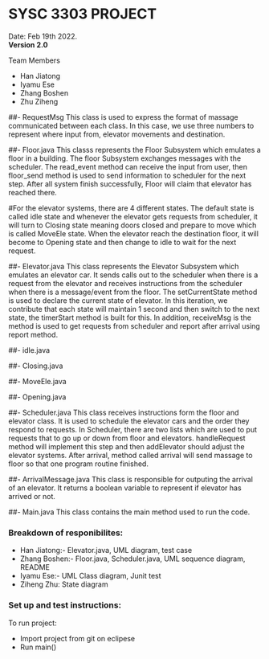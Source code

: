 # SYSC 3303 PROJECT

Date: Feb 19th 2022.  
**Version 2.0**

Team Members
- Han Jiatong
- Iyamu Ese
- Zhang Boshen
- Zhu Ziheng

##- RequestMsg
This class is used to express the format of massage communicated between each class. In this case, we use three numbers to represent where input from, elevator movements and destination. 

##- Floor.java This classs represents the Floor Subsystem which emulates a floor in a building. The floor Subsystem exchanges messages with the scheduler. The read_event method can receive the input from user, then floor_send method is used to send information to scheduler for the next step. After all system finish successfully, Floor will claim that elevator has reached there.

#For the elevator systems, there are 4 different states. The default state is called idle state and whenever the elevator gets requests from scheduler, it will turn to Closing state meaning doors closed and prepare to move which is called MoveEle state. When the elevator reach the destination floor, it will become to Opening state and then change to idle to wait for the next request.

##- Elevator.java 
This class represents the Elevator Subsystem which emulates an elevator car. It sends calls out to the scheduler when there is a request from the elevator and receives instructions from the scheduler when there is a message/event from the floor. The setCurrentState method is used to declare the current state of elevator. In this iteration, we contribute that each state will maintain 1 second and then switch to the next state, the timerStart method is built for this. In addition, receiveMsg is the method is used to get requests from scheduler and report after arrival using report method.

##- idle.java

##- Closing.java

##- MoveEle.java

##- Opening.java 

##- Scheduler.java
This class receives instructions form the floor and elevator class. It is used to schedule the elevator cars and the order they respond to requests. In Scheduler, there are two lists which are used to put requests that to go up or down from floor and elevators. handleRequest method will implement this step and then addElevator should adjust the elevator systems. After arrival, method called arrival will send massage to floor so that one program routine finished.

##- ArrivalMessage.java
This class is responsible for outputing the arrival of an elevator. It returns a boolean variable to represent if elevator has arrived or not.

##- Main.java
This class contains the main method used to run the code.

### Breakdown of responibilites:
- Han Jiatong:- Elevator.java, UML diagram, test case
- Zhang Boshen:- Floor.java, Scheduler.java, UML sequence diagram, README
- Iyamu Ese:- UML Class diagram, Junit test
- Ziheng Zhu: State diagram

### Set up and test instructions:
 To run project:
- Import project from git on eclipese
- Run main()
